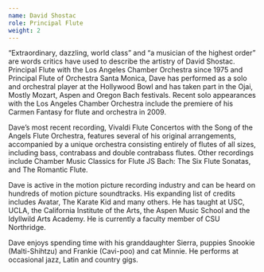 ```yaml
---
name: David Shostac
role: Principal Flute
weight: 2
---
```


“Extraordinary, dazzling, world class” and “a musician of the highest order” are words critics have used to describe the artistry of David Shostac. Principal Flute with the Los Angeles Chamber Orchestra since 1975 and Principal Flute of Orchestra Santa Monica, Dave has performed as a solo and orchestral player at the Hollywood Bowl and has taken part in the Ojai, Mostly Mozart, Aspen and Oregon Bach festivals. Recent solo appearances with the Los Angeles Chamber Orchestra include the premiere of his Carmen Fantasy for flute and orchestra in 2009.

Dave’s most recent recording, Vivaldi Flute Concertos with the Song of the Angels Flute Orchestra, features several of his original arrangements, accompanied by a unique orchestra consisting entirely of flutes of all sizes, including bass, contrabass and double contrabass flutes. Other recordings include Chamber Music Classics for Flute JS Bach: The Six Flute Sonatas, and The Romantic Flute.

Dave is active in the motion picture recording industry and can be heard on hundreds of motion picture soundtracks. His expanding list of credits includes Avatar, The Karate Kid and many others. He has taught at USC, UCLA, the California Institute of the Arts, the Aspen Music School and the Idyllwild Arts Academy. He is currently a faculty member of CSU Northridge.

Dave enjoys spending time with his granddaughter Sierra, puppies Snookie (Malti-Shihtzu) and Frankie (Cavi-poo) and cat Minnie. He performs at occasional jazz, Latin and country gigs.
